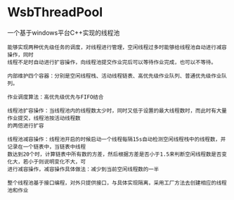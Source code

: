 # WsbThreadPool
一个基于windows平台C++实现的线程池

    能够实现两种优先级任务的调度，对线程进行管理，空闲线程过多时能够给线程池自动进行减容操作，同时
    线程不足时自动进行扩容操作，向线程池提交作业完后可以等待作业完成，也可以不等待。
    
    内部维护四个容器：分别是空闲线程栈、活动线程链表、高优先级作业队列、普通优先级作业队列。
    
    作业调度算法：高优先级优先与FIFO结合
    
    线程池扩容操作：当线程池内的线程数太少时，同时又低于设置的最大线程数时，而此时有大量作业提交，线程池按活动线程数
    的两倍进行扩容
    
    线程池减容操作：线程池开启的时候启动一个线程每隔15s自动检测空闲线程栈中的线程数，并记录在一个链表中，当链表中线程
    数达到20个时，计算链表中所有数的方差，然后根据方差是否小于1.5来判断空闲线程数是否变化大，若小于则说明变化不大，可
    进行减容操作，减容操作具体做法：减少到当前空闲线程数的一半
    
    整个线程池基于接口编程，对外只提供接口，与具体实现隔离，采用工厂方法去创建相应的线程池和作业

